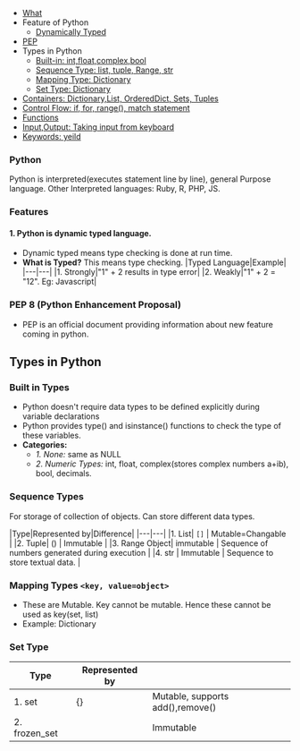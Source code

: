- [What](#w)
- Feature of Python
  - [Dynamically Typed](#st)
- [PEP](#pep)
- Types in Python
  - [Built-in: int,float,complex,bool](#b)
  - [Sequence Type: list, tuple, Range, str](#st)
  - [Mapping Type: Dictionary](#mt)
  - [Set Type: Dictionary](#st)
- [Containers: Dictionary,List, OrderedDict, Sets, Tuples](containers)
- [Control Flow: if, for, range(), match statement](Control_Flow)
- [Functions](#fun)
- [Input,Output: Taking input from keyboard](Input_Output)
- [Keywords: yeild](Keywords)

<a name=w></a>
### Python
Python is interpreted(executes statement line by line), general Purpose language. Other Interpreted languages: Ruby, R, PHP, JS.

### Features
#### 1. Python is dynamic typed language. 
- Dynamic typed means type checking is done at run time.
- **What is Typed?** This means type checking.
|Typed Language|Example|
|---|---|
|1. Strongly|"1" + 2  results in type error|
|2. Weakly|"1" + 2  = "12". Eg: Javascript|

<a name=pep></a>
### PEP 8 (Python Enhancement Proposal)
- PEP is an official document providing information about new feature coming in python.

## Types in Python
<a name=b></a>
### Built in Types
- Python doesn't require data types to be defined explicitly during variable declarations
- Python provides type() and isinstance() functions to check the type of these variables.
- **Categories:**
  - _1. None:_ same as NULL
  - _2. Numeric Types:_ int, float, complex(stores complex numbers a+ib), bool, decimals.

<a name=st></a>
### Sequence Types
For storage of collection of objects. Can store different data types.

|Type|Represented by|Difference|
|---|---|
|1. List| `[]` | Mutable=Changable |
|2. Tuple| () | Immutable |
|3. Range Object| immutable | Sequence of numbers generated during execution |
|4. str | Immutable | Sequence to store textual data. |

<a name=mt></a>
### Mapping Types `<key, value=object>`
- These are Mutable. Key cannot be mutable. Hence these cannot be used as key(set, list)
- Example: Dictionary

<a name=st></a>
### Set Type
|Type|Represented by||
|---|---|---|
|1. set| {} | Mutable, supports add(),remove()|
|2. frozen_set| | Immutable |
